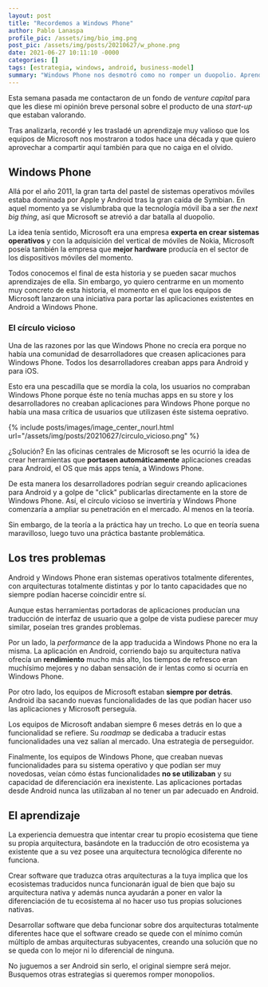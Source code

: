 ```yaml
---
layout: post
title: "Recordemos a Windows Phone"
author: Pablo Lanaspa
profile_pic: /assets/img/bio_img.png
post_pic: /assets/img/posts/20210627/w_phone.png
date: 2021-06-27 10:11:10 -0000
categories: []
tags: [estrategia, windows, android, business-model]
summary: "Windows Phone nos desmotró como no romper un duopolio. Aprendamos de ello."
---
```


Esta semana pasada me contactaron de un fondo de *venture capital* para que les diese mi opinión breve personal sobre el producto de una *start-up* que estaban valorando.

Tras analizarla, recordé y les trasladé un aprendizaje muy valioso que los equipos de Microsoft nos mostraron a todos hace una década y que quiero aprovechar a compartir aquí también para que no caiga en el olvido.

## Windows Phone

Allá por el año 2011, la gran tarta del pastel de sistemas operativos móviles estaba dominada por Apple y Android tras la gran caída de Symbian. En aquel momento ya se vislumbraba que la tecnología móvil iba a ser *the next big thing*, así que Microsoft se atrevió a dar batalla al duopolio. 

La idea tenía sentido, Microsoft era una empresa **experta en crear sistemas operativos** y con la adquisición del vertical de móviles de Nokia, Microsoft poseía también la empresa que **mejor hardware** producía en el sector de los dispositivos móviles del momento.

Todos conocemos el final de esta historia y se pueden sacar muchos aprendizajes de ella. Sin embargo, yo quiero centrarme en un momento muy concreto de esta historia, el momento en el que los equipos de Microsoft lanzaron una iniciativa para portar las aplicaciones existentes en Android a Windows Phone.

### El círculo vicioso

Una de las razones por las que Windows Phone no crecía era porque no había una comunidad de desarrolladores que creasen aplicaciones para Windows Phone. Todos los desarrolladores creaban apps para Android y para iOS. 

Esto era una pescadilla que se mordía la cola, los usuarios no compraban Windows Phone porque éste no tenía muchas apps en su store y los desarrolladores no creaban aplicaciones para Windows Phone porque no había una masa crítica de usuarios que utilizasen éste sistema oeprativo.

{% include posts/images/image_center_nourl.html url="/assets/img/posts/20210627/circulo_vicioso.png" %}


¿Solución? En las oficinas centrales de Microsoft se les ocurrió la idea de crear herramientas que **portasen automáticamente** aplicaciones creadas para Android, el OS que más apps tenía, a Windows Phone. 

De esta manera los desarrolladores podrían seguir creando aplicaciones para Android y a golpe de "click" publicarlas directamente en la store de Windows Phone. Así, el círculo vicioso se invertiría y Windows Phone comenzaría a ampliar su penetración en el mercado. Al menos en la teoría.

Sin embargo, de la teoría a la práctica hay un trecho. Lo que en teoría suena maravilloso, luego tuvo una práctica bastante problemática.

## Los tres problemas

Android y Windows Phone eran sistemas operativos totalmente diferentes, con arquitecturas totalmente distintas y por lo tanto capacidades que no siempre podían hacerse coincidir entre sí.

Aunque estas herramientas portadoras de aplicaciones producían una traducción de interfaz de usuario que a golpe de vista pudiese parecer muy similar, poseían tres grandes problemas.

Por un lado, la *performance* de la app traducida a Windows Phone no era la misma. La aplicación en Android, corriendo bajo su arquitectura nativa ofrecía un **rendimiento** mucho más alto, los tiempos de refresco eran muchísimo mejores y no daban sensación de ir lentas como si ocurría en Windows Phone.

Por otro lado, los equipos de Microsoft estaban **siempre por detrás**. Android iba sacando nuevas funcionalidades de las que podían hacer uso las aplicaciones y Microsoft perseguía.

Los equipos de Microsoft andaban siempre 6 meses detrás en lo que a funcionalidad se refiere. Su *roadmap* se dedicaba a traducir estas funcionalidades una vez salían al mercado. Una estrategia de perseguidor.

Finalmente, los equipos de Windows Phone, que creaban nuevas funcionalidades para su sistema operativo y que podían ser muy novedosas, veían cómo éstas funcionalidades **no se utilizaban** y su capacidad de diferenciación era inexistente. Las aplicaciones portadas desde Android nunca las utilizaban al no tener un par adecuado en Android.

## El aprendizaje

La experiencia demuestra que intentar crear tu propio ecosistema que tiene su propia arquitectura, basándote en la traducción de otro ecosistema ya existente que a su vez posee una arquitectura tecnológica diferente no funciona.

Crear software que traduzca otras arquitecturas a la tuya implica que los ecosistemas traducidos nunca funcionarán igual de bien que bajo su arquitectura nativa y además nunca ayudarán a poner en valor la diferenciación de tu ecosistema al no hacer uso tus propias soluciones nativas.

Desarrollar software que deba funcionar sobre dos arquitecturas totalmente diferentes hace que el software creado se quede con el mínimo común múltiplo de ambas arquitecturas subyacentes, creando una solución que no se queda con lo mejor ni lo diferencial de ninguna.

No juguemos a ser Android sin serlo, el original siempre será mejor. Busquemos otras estrategias si queremos romper monopolios.
